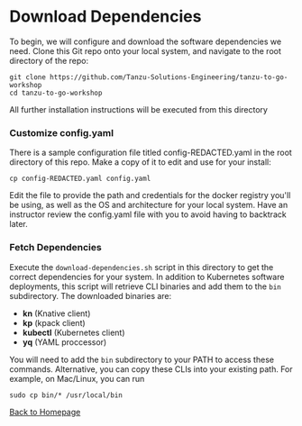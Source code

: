 # Download Dependencies

To begin, we will configure and download the software dependencies we need. Clone this Git repo onto your local system, and navigate to the root directory of the repo:

```
git clone https://github.com/Tanzu-Solutions-Engineering/tanzu-to-go-workshop
cd tanzu-to-go-workshop
```

All further installation instructions will be executed from this directory

### Customize config.yaml

There is a sample configuration file titled config-REDACTED.yaml in the root directory of this repo. Make a copy of it to edit and use for your install:

```
cp config-REDACTED.yaml config.yaml
```

Edit the file to provide the path and credentials for the docker registry you'll be using, as well as the OS and architecture for your local system. Have an instructor review the config.yaml file with you to avoid having to backtrack later.

### Fetch Dependencies

Execute the `download-dependencies.sh` script in this directory to get the correct dependencies for your system. In addition to Kubernetes software deployments, this script will retrieve CLI binaries and add them to the `bin` subdirectory. The downloaded binaries are:
* **kn** (Knative client)
* **kp** (kpack client)
* **kubectl** (Kubernetes client)
* **yq** (YAML proccessor)

You will need to add the ```bin``` subdirectory to your PATH  to access these commands. Alternative, you can copy these CLIs into your existing path. For example, on Mac/Linux, you can run

```
sudo cp bin/* /usr/local/bin
```

[Back to Homepage](README.md)